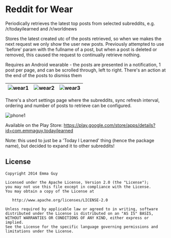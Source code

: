 Reddit for Wear
=================================

Periodically retrieves the latest top posts from selected subreddits, e.g. /r/todayilearned and /r/worldnews

Stores the latest created utc of the posts retrieved, so when we makes the next request we only show the user new posts. Previously attempted to use 'before' param with the fullname of a post, but when a post is deleted or removed, this caused the request to continually retrieve nothing.

Requires an Android wearable - the posts are presented in a notification, 1 post per page, and can be scrolled through, left to right. There's an action at the end of the posts to dismiss them

|  ![wear1](https://raw.githubusercontent.com/emmaguy/til/master/images/wear_home.png) | ![wear2](https://raw.githubusercontent.com/emmaguy/til/master/images/wear_til_with_position.png) | ![wear3](https://raw.githubusercontent.com/emmaguy/til/master/images/wear_dismiss_all.png)  |
|---|---|---|

There's a short settings page where the subreddits, sync refresh interval, ordering and number of posts to retrieve can be configured.

![phone1](https://raw.githubusercontent.com/emmaguy/til/master/images/phone_settings.png)

Available on the Play Store: https://play.google.com/store/apps/details?id=com.emmaguy.todayilearned

Note: this used to just be a 'Today I Learned' thing (hence the package name), but decided to expand it to other subreddits!

License
--------

    Copyright 2014 Emma Guy

    Licensed under the Apache License, Version 2.0 (the "License");
    you may not use this file except in compliance with the License.
    You may obtain a copy of the License at

       http://www.apache.org/licenses/LICENSE-2.0

    Unless required by applicable law or agreed to in writing, software
    distributed under the License is distributed on an "AS IS" BASIS,
    WITHOUT WARRANTIES OR CONDITIONS OF ANY KIND, either express or implied.
    See the License for the specific language governing permissions and
    limitations under the License.
